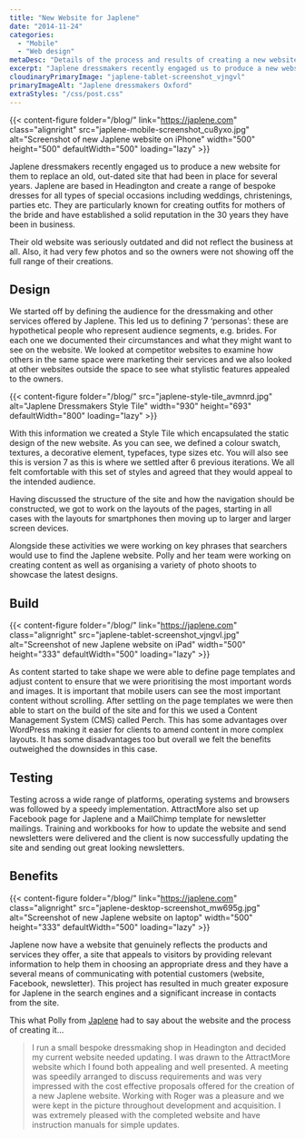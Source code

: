 ```yaml
---
title: "New Website for Japlene"
date: "2014-11-24"
categories:
  - "Mobile"
  - "Web design"
metaDesc: "Details of the process and results of creating a new website for Japlene Bespoke Dressmaking in Oxford."
excerpt: "Japlene dressmakers recently engaged us to produce a new website for them to replace an old, out-dated site that had been in place for several years. Japlene are based in Headington and create a range of bespoke dresses for all types of special occasions including weddings, christenings, parties etc. Read about how we approached this project and delivered a successful result."
cloudinaryPrimaryImage: "japlene-tablet-screenshot_vjngvl"
primaryImageAlt: "Japlene dressmakers Oxford"
extraStyles: "/css/post.css"
---
```


{{< content-figure folder="/blog/"
link="https://japlene.com"
class="alignright"
src="japlene-mobile-screenshot_cu8yxo.jpg"
alt="Screenshot of new Japlene website on iPhone"
width="500" height="500" defaultWidth="500"
loading="lazy" >}}

Japlene dressmakers recently engaged us to produce a new website for them to replace an old, out-dated site that had been in place for several years. Japlene are based in Headington and create a range of bespoke dresses for all types of special occasions including weddings, christenings, parties etc. They are particularly known for creating outfits for mothers of the bride and have established a solid reputation in the 30 years they have been in business.

Their old website was seriously outdated and did not reflect the business at all. Also, it had very few photos and so the owners were not showing off the full range of their creations.

## Design

We started off by defining the audience for the dressmaking and other services offered by Japlene. This led us to defining 7 ‘personas’: these are hypothetical people who represent audience segments, e.g. brides. For each one we documented their circumstances and what they might want to see on the website. We looked at competitor websites to examine how others in the same space were marketing their services and we also looked at other websites outside the space to see what stylistic features appealed to the owners.

{{< content-figure folder="/blog/"
src="japlene-style-tile_avmnrd.jpg"
alt="Japlene Dressmakers Style Tile"
width="930" height="693" defaultWidth="800"
loading="lazy" >}}

With this information we created a Style Tile which encapsulated the static design of the new website. As you can see, we defined a colour swatch, textures, a decorative element, typefaces, type sizes etc. You will also see this is version 7 as this is where we settled after 6 previous iterations. We all felt comfortable with this set of styles and agreed that they would appeal to the intended audience.

Having discussed the structure of the site and how the navigation should be constructed, we got to work on the layouts of the pages, starting in all cases with the layouts for smartphones then moving up to larger and larger screen devices.

Alongside these activities we were working on key phrases that searchers would use to find the Japlene website. Polly and her team were working on creating content as well as organising a variety of photo shoots to showcase the latest designs.

## Build

{{< content-figure folder="/blog/"
link="https://japlene.com"
class="alignright"
src="japlene-tablet-screenshot_vjngvl.jpg"
alt="Screenshot of new Japlene website on iPad"
width="500" height="333" defaultWidth="500"
loading="lazy" >}}

As content started to take shape we were able to define page templates and adjust content to ensure that we were prioritising the most important words and images. It is important that mobile users can see the most important content without scrolling. After settling on the page templates we were then able to start on the build of the site and for this we used a Content Management System (CMS) called Perch. This has some advantages over WordPress making it easier for clients to amend content in more complex layouts. It has some disadvantages too but overall we felt the benefits outweighed the downsides in this case.

## Testing

Testing across a wide range of platforms, operating systems and browsers was followed by a speedy implementation. AttractMore also set up Facebook page for Japlene and a MailChimp template for newsletter mailings. Training and workbooks for how to update the website and send newsletters were delivered and the client is now successfully updating the site and sending out great looking newsletters.

## Benefits

{{< content-figure folder="/blog/"
link="https://japlene.com"
class="alignright"
src="japlene-desktop-screenshot_mw695g.jpg"
alt="Screenshot of new Japlene website on laptop"
width="500" height="333" defaultWidth="500"
loading="lazy" >}}

Japlene now have a website that genuinely reflects the products and services they offer, a site that appeals to visitors by providing relevant information to help them in choosing an appropriate dress and they have a several means of communicating with potential customers (website, Facebook, newsletter). This project has resulted in much greater exposure for Japlene in the search engines and a significant increase in contacts from the site.

This what Polly from [Japlene](https://japlene.com) had to say about the website and the process of creating it…

> I run a small bespoke dressmaking shop in Headington and decided my current website needed updating. I was drawn to the AttractMore website which I found both appealing and well presented. A meeting was speedily arranged to discuss requirements and was very impressed with the cost effective proposals offered for the creation of a new Japlene website. Working with Roger was a pleasure and we were kept in the picture throughout development and acquisition. I was extremely pleased with the completed website and have instruction manuals for simple updates.
